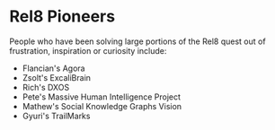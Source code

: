 # Rel8 Pioneers

People who have been solving large portions of the Rel8 quest out of frustration, inspiration or curiosity include:

- Flancian's Agora
- Zsolt's ExcaliBrain 
- Rich's DXOS
- Pete's Massive Human Intelligence Project
- Mathew's Social Knowledge Graphs Vision
- Gyuri's TrailMarks
